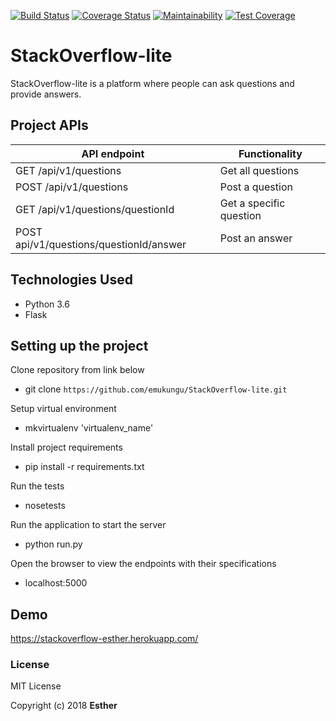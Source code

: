 
[![Build Status](https://travis-ci.org/emukungu/StackOverflow-lite.svg?branch=ft-post-a-question-%23159866594)](https://travis-ci.org/emukungu/StackOverflow-lite) [![Coverage Status](https://coveralls.io/repos/github/emukungu/StackOverflow-lite/badge.svg?branch=ft-post-a-question-%23159866594)](https://coveralls.io/github/emukungu/StackOverflow-lite?branch=ft-post-a-question-%23159866594) [![Maintainability](https://api.codeclimate.com/v1/badges/a99a88d28ad37a79dbf6/maintainability)](https://codeclimate.com/github/codeclimate/codeclimate/maintainability) [![Test Coverage](https://api.codeclimate.com/v1/badges/a99a88d28ad37a79dbf6/test_coverage)](https://codeclimate.com/github/codeclimate/codeclimate/test_coverage)

# StackOverflow-lite
StackOverflow-lite is a platform where people can ask questions and provide answers.

## Project APIs

API endpoint | Functionality
-------------|--------------
GET /api/v1/questions| Get all questions
POST /api/v1/questions| Post a question
GET /api/v1/questions/questionId| Get a specific question
POST api/v1/questions/questionId/answer| Post an answer

## Technologies Used
* Python 3.6
* Flask

## Setting up the project
Clone repository from link below
* git clone `https://github.com/emukungu/StackOverflow-lite.git`

Setup virtual environment
* mkvirtualenv 'virtualenv_name' 

Install project requirements
* pip install -r requirements.txt

Run the tests
* nosetests 

Run the application to start the server
* python run.py 

Open the browser to view the endpoints with their specifications
* localhost:5000 

## Demo
https://stackoverflow-esther.herokuapp.com/

### License
MIT License

Copyright (c) 2018 **Esther**